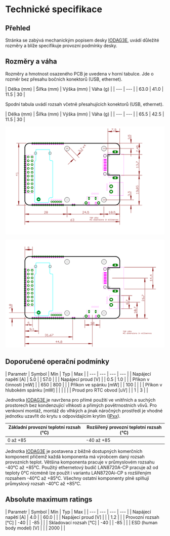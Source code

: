 # Technické specifikace

## Přehled

Stránka se zabývá mechanickým popisem desky [IODAG3E](./), uvádí důležité rozměry a blíže specifikuje provozní podmínky desky.

## Rozměry a váha

Rozměry a hmotnost osazeného PCB je uvedena v horní tabulce. Jde o rozměr bez přesahu bočních konektorů \(USB, ethernet\).

| Délka \(mm\) | Šířka \(mm\) | Výška \(mm\) | Váha \(g\) |
| --- | --- |
| 63.0 | 41.0 | 11.5 | 30 |

Spodní tabula uvádí rozsah včetně přesahujících konektorů \(USB, ethernet\).

| Délka \(mm\) | Šířka \(mm\) | Výška \(mm\) | Váha \(g\) |
| --- | --- |
| 65.5 | 42.5 | 11.5 | 30 |

![Rozm&#x11B;rov&#xFD; n&#xE1;&#x10D;rtek desky IODAG3E - obrysy desky a rozm&#xED;st&#x11B;n&#xED; otvor&#x16F;. ](../../../../.gitbook/assets/iodag3e_170725_dimensions_a.svg)

![Rozm&#x11B;rov&#xFD; n&#xE1;&#x10D;rtek desky IODAG3E - rozm&#xED;st&#x11B;n&#xED; a velikosti konektor&#x16F;.](../../../../.gitbook/assets/iodag3e_170725_dimensions_b.svg)

## Doporučené operační podmínky

| Parametr | Symbol | Min | Typ | Max |
| --- | --- | --- | --- |
| Napájecí napětí \[A\] | 5.0 |  | 57.0 |  |
| Napájecí proud \[V\] |  | 0.5 | 1.0 |  |
| Příkon v činnosti \[mW\] |  | 650 | 800 |  |
| Příkon ve spánku \[mW\] |  | 100 |  |  |
| Příkon v hlubokém spánku \[mW\] |  |  |  |  |
| Proud pro RTC obvod \[uV\] |  | 1 | 3 |  |

Jednotka [IODAG3E ](./)je navržena pro přímé použití ve vnitřních a suchých prostorech bez kondenzující vlhkosti a přímých povětrnostních vlivů. Pro venkovní montáž, montáž do vlhkých a jinak náročných prostředí je vhodné jednotku uzavřít do krytu s odpovídajícím krytím \([IPxx](https://en.wikipedia.org/wiki/IP_Code)\).

| Základní provozní teplotní rozsah \(°C\) | Rozšířený provozní teplotní rozsah \(°C\) |
| --- | --- |
| 0 až +85 | -40 až +85 |

Jednotka [IODAG3E](./) je postavena z běžně dostupných komerčních komponent přičemž každá komponenta má výrobcem daný rozsah provozních teplot. Většina komponenta pracuje v průmyslovém rozsahu -40°C až +85°C. Použitý ethernetový budič LAN8720A-CP pracuje až od teploty 0°C nicméně lze použít i variantu LAN8720Ai-CP s rozšířeným rozsahem -40°C až +85°C. Všechny ostatní komponenty plně splňují průmyslový rozsah -40°C až +85°C.

## Absolute maximum ratings

| Parametr | Symbol | Min | Typ | Max |
| --- | --- | --- | --- |
| Napájecí napětí \[A\] | 4.0 |  | 60.0 |  |
| Napájecí proud \[V\] |  |  | 1.2 |  |
| Provozní rozsah \[°C\] | -40 |  | -85 |  |
| Skladovací rozsah \[°C\] | -40 |  | -85 |  |
| ESD \(human body model\) \[V\] |  |  | 2000 |  |

